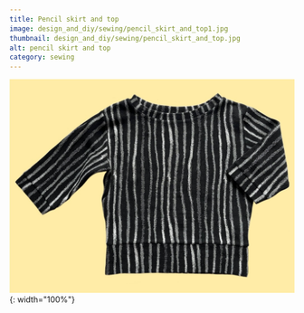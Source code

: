 ```yaml
---
title: Pencil skirt and top
image: design_and_diy/sewing/pencil_skirt_and_top1.jpg
thumbnail: design_and_diy/sewing/pencil_skirt_and_top.jpg
alt: pencil skirt and top
category: sewing
---
```


![pencil skirt and top](./assets/img/design_and_diy/sewing/pencil_skirt_and_top2.jpg){: width="100%"}
